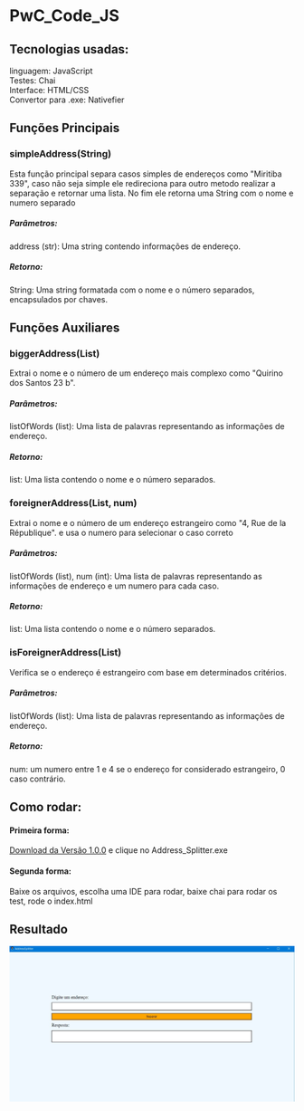 # PwC_Code_JS

## Tecnologias usadas:
linguagem: JavaScript
<br>
Testes: Chai
<br>
Interface: HTML/CSS
<br>
Convertor para .exe: Nativefier

## Funções Principais

### simpleAddress(String)
Esta função principal separa casos simples de endereços como "Miritiba 339", caso não seja simple ele redireciona para outro metodo realizar a separação e retornar uma lista. No fim ele retorna uma String com o nome e numero separado

##### Parâmetros:
address (str): Uma string contendo informações de endereço.
##### Retorno:
String: Uma string formatada com o nome e o número separados, encapsulados por chaves.

## Funções Auxiliares
### biggerAddress(List<String>)
Extrai o nome e o número de um endereço mais complexo como "Quirino dos Santos 23 b".

##### Parâmetros:
listOfWords (list): Uma lista de palavras representando as informações de endereço.
##### Retorno:
list: Uma lista contendo o nome e o número separados.

### foreignerAddress(List<String>, num)
Extrai o nome e o número de um endereço estrangeiro como "4, Rue de la République". e usa o numero para selecionar o caso correto

##### Parâmetros:
listOfWords (list), num (int): Uma lista de palavras representando as informações de endereço e um numero para cada caso.
##### Retorno:
list: Uma lista contendo o nome e o número separados.

### isForeignerAddress(List<String>)
Verifica se o endereço é estrangeiro com base em determinados critérios.

##### Parâmetros:
listOfWords (list): Uma lista de palavras representando as informações de endereço.
##### Retorno:
num: um numero entre 1 e 4 se o endereço for considerado estrangeiro, 0 caso contrário.

## Como rodar:

#### Primeira forma:
[Download da Versão 1.0.0](https://github.com/ViniciusONevesRodrigues/PwC_Code_JS/releases/tag/v1.0.0) e clique no Address_Splitter.exe

#### Segunda forma:
Baixe os arquivos, escolha uma IDE para rodar, baixe chai para rodar os test, rode o index.html


## Resultado

![Resultado](img/resultado.jpg)